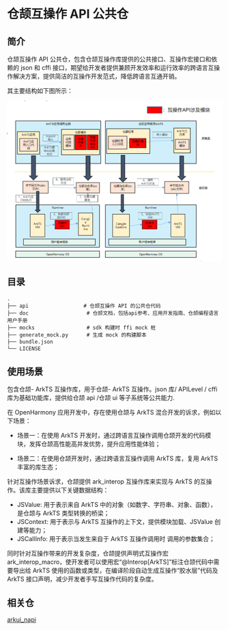 # 仓颉互操作 API 公共仓

## 简介

仓颉互操作 API 公共仓，包含仓颉互操作库提供的公共接口、互操作宏接口和依赖的 json 和 cffi 接口，期望给开发者提供兼顾开发效率和运行效率的跨语言互操作解决方案，提供简洁的互操作开发范式，降低跨语言互通开销。

其主要结构如下图所示：

![仓颉互操作 API 框架](./figures/api.png)


## 目录

```text
.
├── api                  # 仓颉互操作 API 的公共仓代码
├── doc                   # 仓颉文档，包括api参考、应用开发指南、仓颉编程语言用户手册
├── mocks                 # sdk 构建时 ffi mock 桩
├── generate_mock.py      # 生成 mock 的构建脚本
├── bundle.json
└── LICENSE
```

## 使用场景

包含仓颉- ArkTS 互操作库，用于仓颉- ArkTS 互操作。json 库/ APILevel / cffi 库为基础功能库，提供给仓颉 api /仓颉 ui 等子系统等公共能力.

在 OpenHarmony 应用开发中，存在使用仓颉与 ArkTS 混合开发的诉求，例如以下场景：

- 场景一：在使用 ArkTS 开发时，通过跨语言互操作调用仓颉开发的代码模块，发挥仓颉高性能高并发优势，提升应用性能体验；

- 场景二：在使用仓颉开发时，通过跨语言互操作调用 ArkTS 库，复用 ArkTS 丰富的库生态；

针对互操作场景诉求，仓颉提供 ark_interop 互操作库来实现与 ArkTS 的互操作。该库主要提供以下关键数据结构：

- JSValue: 用于表示来自 ArkTS 中的对象（如数字、字符串、对象、函数），是仓颉与 ArkTS 类型转换的桥梁；
- JSContext: 用于表示与 ArkTS 互操作的上下文，提供模块加载、JSValue 创建等能力；
- JSCallInfo: 用于表示当发生来自于 ArkTS 互操作调用时 调用的参数集合；

同时针对互操作带来的开发复杂度，仓颉提供声明式互操作宏 ark_interop_macro，使开发者可以使用宏“@Interop[ArkTS]”标注仓颉代码中需要导出给 ArkTS 使用的函数或类型，在编译阶段自动生成互操作“胶水层”代码及 ArkTS 接口声明，减少开发者手写互操作代码的复杂度。

## 相关仓

[arkui_napi](https://gitee.com/openharmony/arkui_napi)
